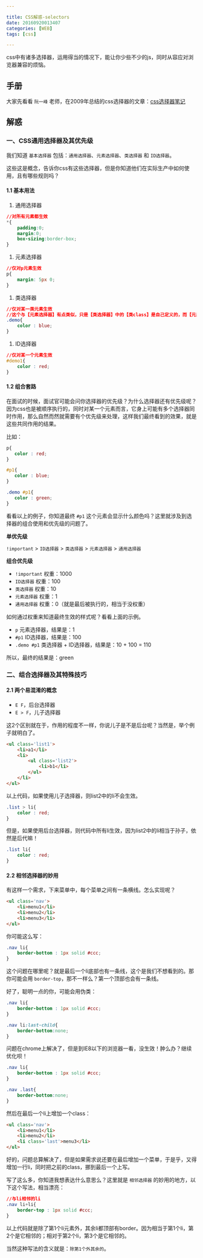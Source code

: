 ```yaml
---

title: CSS解惑-selectors
date: 20160920013407
categories: [WEB]
tags: [css]

---
```


css中有诸多选择器，运用得当的情况下，能让你少些不少的js，同时从容应对浏览器兼容的烦恼。

## 手册

大家先看看 `阮一峰` 老师，在2009年总结的css选择器的文章：[css选择器笔记](http://www.ruanyifeng.com/blog/2009/03/css_selectors.html)

## 解惑

### 一、CSS通用选择器及其优先级

我们知道 `基本选择器` 包括：`通用选择器`、`元素选择器`、`类选择器` 和 `ID选择器`。

这些这是概念，告诉你css有这些选择器，但是你知道他们在实际生产中如何使用，且有哪些规则吗？

#### 1.1 基本用法

1. 通用选择器

```css
//对所有元素都生效
*{
	padding:0;
	margin:0;
	box-sizing:border-box;
}
```

1. 元素选择器

```css
//仅对p元素生效
p{
	margin: 5px 0;
}
```

1. 类选择器

```css
//仅对某一类元素生效
//这个与【元素选择器】有点类似，只是【类选择器】中的【类class】是自己定义的，而【元素选择器】中的【元素element】是html自带的。
.demo{
	color : blue;
}
```

1. ID选择器

```css
//仅对某一个元素生效
#demo1{
	color : red;
}
```

#### 1.2 组合套路

在面试的时候，面试官可能会问你选择器的优先级？为什么选择器还有优先级呢？因为css也是被顺序执行的，同时对某一个元素而言，它身上可能有多个选择器同时作用，那么自然而然就需要有个优先级来处理，这样我们最终看到的效果，就是这些共同作用的结果。

比如：

```css
p{
   color : red;
}

#p1{
   color : blue;
}

.demo #p1{
   color : green;
}
```

看看以上的例子，你知道最终 `#p1` 这个元素会显示什么颜色吗？这里就涉及到选择器的组合使用和优先级的问题了。

**单优先级**

`!important` > `ID选择器` > `类选择器` > `元素选择器` > `通用选择器`

**组合优先级**

* `!important` 权重：1000
* `ID选择器` 权重：100
* `类选择器` 权重：10
* `元素选择器` 权重：1
* `通用选择器` 权重：0（就是最后被执行的，相当于没权重）

如何通过权重来知道最终生效的样式呢？看看上面的示例。

* `p` 元素选择器，结果是：1
* `#p1` ID选择器，结果是：100
* `.demo #p1` 类选择器 + ID选择器，结果是：10 + 100 = 110

所以，最终的结果是：green

### 二、组合选择器及其特殊技巧

#### 2.1 两个易混淆的概念

* `E F`，后台选择器
* `E > F`，儿子选择器

这2个区别就在于，作用的程度不一样，你说儿子是不是后台呢？当然是，举个例子就明白了。

```html
<ul class='list1'>
	<li>a1</li>
	<li>
		<ul class='list2'>
			<li>b1</li>
		</ul>
	</li>
</ul>
```

以上代码，如果使用儿子选择器，则list2中的li不会生效。

```css
.list > li{
	color : red;
}
```

但是，如果使用后台选择器，则代码中所有li生效，因为list2中的li相当于孙子，依然是后代嘛！

```css
.list li{
	color : red;
}
```

#### 2.2 相邻选择器的妙用

有这样一个需求，下来菜单中，每个菜单之间有一条横线。怎么实现呢？

```html
<ul class='nav'>
	<li>menu1</li>
	<li>menu2</li>
	<li>menu3</li>
</ul>
```

你可能这么写：

```css
.nav li{
	border-bottom : 1px solid #ccc;
}
```

这个问题在哪里呢？就是最后一个li底部也有一条线，这个是我们不想看到的。那你可能会用 `border-top`，那不一样么？第一个顶部也会有一条线。

好了，聪明一点的你，可能会用伪类：

```css
.nav li{
	border-bottom : 1px solid #ccc;
}

.nav li:last-child{
	border-bottom:none;
}
```

问题在chrome上解决了，但是到IE8以下的浏览器一看，没生效！肿么办？继续优化呗！

```css
.nav li{
	border-bottom : 1px solid #ccc;
}

.nav .last{
	border-bottom:none;
}
```

然后在最后一个li上增加一个class：

```html
<ul class='nav'>
	<li>menu1</li>
	<li>menu2</li>
	<li class='last'>menu3</li>
</ul>
```

好的，问题总算解决了，但是如果需求说还要在最后增加一个菜单，于是乎，又得增加一行li，同时把之前的class，挪到最后一个上写。

写了这么多，你知道我想表达什么意思么？这里就是 `相邻选择器` 的妙用的地方，以下这个写法，相当漂亮：

```css
//与li相邻的li
.nav li+li{
	border-top : 1px solid #ccc;
}
```

以上代码就是除了第1个li元素外，其余li都顶部有border。因为相当于第1个li，第2个是它相邻的；相对于第2个li，第3个是它相邻的。

当然这种写法的含义就是：`除第1个外其余的`。

